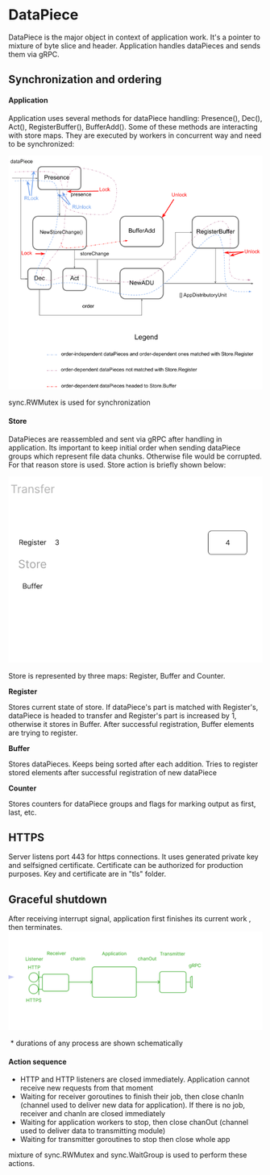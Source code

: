 # DataPiece

DataPiece is the major object in context of application work. It's a pointer to mixture of byte slice and header. Application handles dataPieces and sends them via gRPC.

## Synchronization and ordering

#### Application

Application uses several methods for dataPiece handling: Presence(), Dec(), Act(), RegisterBuffer(), BufferAdd(). Some of these methods are interacting with store maps. They are executed by workers in concurrent way and need to be synchronized:



![](forManual/2.png)

sync.RWMutex is used for synchronization

#### Store

DataPieces are reassembled and sent via gRPC after handling in application. Its important to keep initial order when sending dataPiece groups which represent file data chunks. Otherwise file would be corrupted. For that reason store is used. Store action is briefly shown below:

![](forManual/1.gif)

Store is represented by three maps: Register, Buffer and Counter. 

**Register**

Stores current state of store. If dataPiece's part is matched with Register's, dataPiece is headed to transfer and Register's part is increased by 1, otherwise it stores in Buffer. After successful registration, Buffer elements are trying to register.

**Buffer**

Stores dataPieces. Keeps  being sorted after each addition. Tries to register stored elements after successful registration of new dataPiece

**Counter**

Stores counters for dataPiece groups and flags for marking output as first, last, etc.





## HTTPS
Server listens port 443 for https connections. It uses generated private key and selfsigned certificate. Certificate can be authorized for production purposes.
Key and certificate are in "tls" folder.



## Graceful shutdown

After receiving interrupt signal, application first finishes its current work , then terminates.
![](forManual/3.gif)

​																													\* durations of any process are shown schematically

#### Action sequence

* HTTP and HTTP listeners are closed immediately.  Application cannot receive new requests from that moment
* Waiting for receiver goroutines to finish their job, then close chanIn (channel used to deliver new data for application). If there is no job, receiver and chanIn are closed immediately
* Waiting for application workers to stop, then close chanOut (channel used to deliver data to transmitting module)
* Waiting for transmitter goroutines to stop then close whole app

mixture of sync.RWMutex and sync.WaitGroup is used to perform these actions.